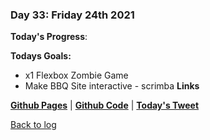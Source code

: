 ### Day 33: Friday 24th 2021

**Today's Progress**:   

**Todays Goals:** 
- x1 Flexbox Zombie Game
- Make BBQ Site interactive - scrimba
**Links** 

[**Github Pages**]() | [**Github Code**]() | [**Today's Tweet**]()


[Back to log](/log.md)